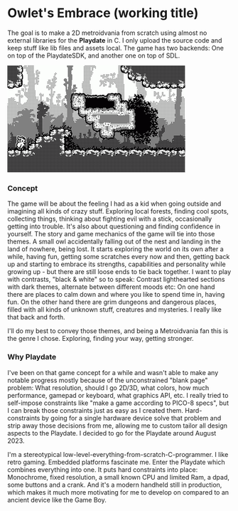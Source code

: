 # Owlet's Embrace (working title)
The goal is to make a 2D metroidvania from scratch using almost no external libraries for the **Playdate** in C. I only upload the source code and keep stuff like lib files and assets local. The game has two backends: One on top of the PlaydateSDK, and another one on top of SDL.

<img src="misc/animation_05.gif" width="400" />

### Concept

The game will be about the feeling I had as a kid when going outside and imagining all kinds of crazy stuff. Exploring local forests, finding cool spots, collecting things, thinking about fighting evil with a stick, occasionally getting into trouble. It's also about questioning and finding confidence in yourself. The story and game mechanics of the game will tie into those themes. A small owl accidentally falling out of the nest and landing in the land of nowhere, being lost. It starts exploring the world on its own after a while, having fun, getting some scratches every now and then, getting back up and starting to embrace its strengths, capabilities and personality while growing up - but there are still loose ends to tie back together. I want to play with contrasts, "black & white" so to speak: Contrast lighthearted sections with dark themes, alternate between different moods etc: On one hand there are places to calm down and where you like to spend time in, having fun. On the other hand there are grim dungeons and dangerous places, filled with all kinds of unknown stuff, creatures and mysteries. I really like that back and forth.

I'll do my best to convey those themes, and being a Metroidvania fan this is the genre I chose. Exploring, finding your way, getting stronger.

### Why Playdate
I've been on that game concept for a while and wasn't able to make any notable progress mostly because of the unconstrained "blank page" problem: What resolution, should I go 2D/3D, what colors, how much performance, gamepad or keyboard, what graphics API, etc. I really tried to self-impose constraints like "make a game according to PICO-8 specs", but I can break those constraints just as easy as I created them. Hard-constraints by going for a single hardware device solve that problem and strip away those decisions from me, allowing me to custom tailor all design aspects to the Playdate. I decided to go for the Playdate around August 2023.

I'm a stereotypical low-level-everything-from-scratch-C-programmer. I like retro gaming. Embedded platforms fascinate me. Enter the Playdate which combines everything into one. It puts hard constraints into place: Monochrome, fixed resolution, a small known CPU and limited Ram, a dpad, some buttons and a crank. And it's a modern handheld still in production, which makes it much more motivating for me to develop on compared to an ancient device like the Game Boy.
